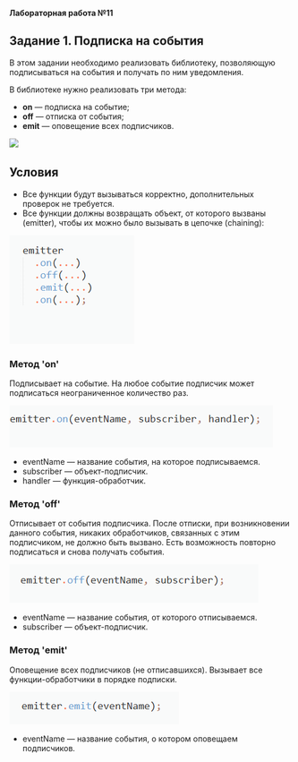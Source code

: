 ﻿**Лабораторная работа №11**
## **Задание 1.** **Подписка на события**

В этом задании необходимо реализовать библиотеку, позволяющую подписываться на события и получать по ним уведомления.

В библиотеке нужно реализовать три метода:

- **on** *—* подписка на событие;
- **off** *—* отписка от события;
- **emit** *—* оповещение всех подписчиков.

![](media/Aspose.Words.d7733b96-c7fa-4a66-8e87-98c8f9d6dd7a.001.png)
## **Условия**
- Все функции будут вызываться корректно, дополнительных проверок не требуется.
- Все функции должны возвращать объект, от которого вызваны (emitter), чтобы их можно было вызывать в цепочке (chaining):

![](media/Aspose.Words.d7733b96-c7fa-4a66-8e87-98c8f9d6dd7a.002.png)
### **Метод 'on'**
Подписывает на событие. На любое событие подписчик может подписаться неограниченное количество раз.

![](media/Aspose.Words.d7733b96-c7fa-4a66-8e87-98c8f9d6dd7a.003.png)

- eventName *—* название события, на которое подписываемся.
- subscriber *—* объект-подписчик.
- handler *—* функция-обработчик.
### **Метод 'off'**
Отписывает от события подписчика. После отписки, при возникновении данного события, никаких обработчиков, связанных с этим подписчиком, не должно быть вызвано. Есть возможность повторно подписаться и снова получать события.

![](media/Aspose.Words.d7733b96-c7fa-4a66-8e87-98c8f9d6dd7a.004.png)

- eventName *—* название события, от которого отписываемся.
- subscriber *—* объект-подписчик.
### **Метод 'emit'**
Оповещение всех подписчиков (не отписавшихся). Вызывает все функции-обработчики в порядке подписки.

![](media/Aspose.Words.d7733b96-c7fa-4a66-8e87-98c8f9d6dd7a.005.png)

- eventName *—* название события, о котором оповещаем подписчиков.




